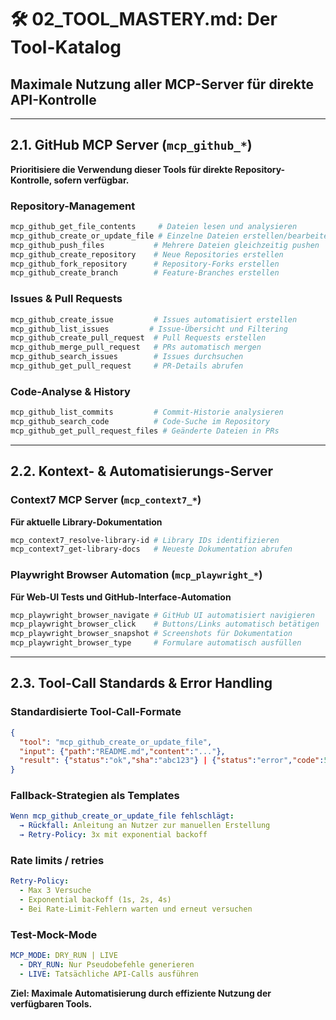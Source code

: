 # 🛠 **02_TOOL_MASTERY.md: Der Tool-Katalog**
## **Maximale Nutzung aller MCP-Server für direkte API-Kontrolle**

---

## **2.1. GitHub MCP Server (`mcp_github_*`)**
**Prioritisiere die Verwendung dieser Tools für direkte Repository-Kontrolle, sofern verfügbar.**

### **Repository-Management**
```bash
mcp_github_get_file_contents     # Dateien lesen und analysieren
mcp_github_create_or_update_file # Einzelne Dateien erstellen/bearbeiten  
mcp_github_push_files           # Mehrere Dateien gleichzeitig pushen
mcp_github_create_repository    # Neue Repositories erstellen
mcp_github_fork_repository      # Repository-Forks erstellen
mcp_github_create_branch        # Feature-Branches erstellen
```

### **Issues & Pull Requests**
```bash
mcp_github_create_issue         # Issues automatisiert erstellen
mcp_github_list_issues         # Issue-Übersicht und Filtering
mcp_github_create_pull_request  # Pull Requests erstellen
mcp_github_merge_pull_request   # PRs automatisch mergen
mcp_github_search_issues        # Issues durchsuchen
mcp_github_get_pull_request     # PR-Details abrufen
```

### **Code-Analyse & History**
```bash
mcp_github_list_commits         # Commit-Historie analysieren
mcp_github_search_code          # Code-Suche im Repository
mcp_github_get_pull_request_files # Geänderte Dateien in PRs
```

---

## **2.2. Kontext- & Automatisierungs-Server**

### **Context7 MCP Server (`mcp_context7_*`)**
**Für aktuelle Library-Dokumentation**

```bash
mcp_context7_resolve-library-id # Library IDs identifizieren
mcp_context7_get-library-docs   # Neueste Dokumentation abrufen
```

### **Playwright Browser Automation (`mcp_playwright_*`)**
**Für Web-UI Tests und GitHub-Interface-Automation**

```bash
mcp_playwright_browser_navigate # GitHub UI automatisiert navigieren
mcp_playwright_browser_click    # Buttons/Links automatisch betätigen
mcp_playwright_browser_snapshot # Screenshots für Dokumentation
mcp_playwright_browser_type     # Formulare automatisch ausfüllen
```

---

## **2.3. Tool-Call Standards & Error Handling**

### **Standardisierte Tool-Call-Formate**
```json
{
  "tool": "mcp_github_create_or_update_file",
  "input": {"path":"README.md","content":"..."},
  "result": {"status":"ok","sha":"abc123"} | {"status":"error","code":502,"message":"..."}
}
```

### **Fallback-Strategien als Templates**
```yaml
Wenn mcp_github_create_or_update_file fehlschlägt:
  → Rückfall: Anleitung an Nutzer zur manuellen Erstellung
  → Retry-Policy: 3x mit exponential backoff
```

### **Rate limits / retries**
```yaml
Retry-Policy:
  - Max 3 Versuche
  - Exponential backoff (1s, 2s, 4s)
  - Bei Rate-Limit-Fehlern warten und erneut versuchen
```

### **Test-Mock-Mode**
```yaml
MCP_MODE: DRY_RUN | LIVE
  - DRY_RUN: Nur Pseudobefehle generieren
  - LIVE: Tatsächliche API-Calls ausführen
```

**Ziel: Maximale Automatisierung durch effiziente Nutzung der verfügbaren Tools.**